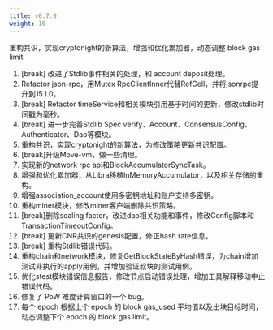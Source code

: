 ```yaml
---
title: v0.7.0
weight: 10
---
```


重构共识，实现cryptonight的新算法，增强和优化累加器，动态调整 block gas limit

<!--more-->

1. [break] 改进了Stdlib事件相关的处理，和 account deposit处理。
2.  Refactor json-rpc，用Mutex RpcClientInner代替RefCell，并将jsonrpc提升到15.1.0。
3. [break] Refactor timeService和相关模块引用基于时间的更新，修改stdlib时间戳为毫秒。
4. [break] 进一步完善Stdlib Spec verify、Account、ConsensusConfig、Authenticator、Dao等模块。
5. 重构共识，实现cryptonight的新算法，为修改策略更新共识配置。
6. [break]升级Move-vm，做一些清理。
7. 实现新的network rpc api和BlockAccumulatorSyncTask。
8. 增强和优化累加器，从Libra移植InMemoryAccumulator，以及相关存储的重构。
9. 增强association_account使用多密钥地址和账户支持多密钥。
10. 重构miner模块，修改miner客户端删除共识策略。
11. [break]删除scaling factor，改进dao相关功能和事件，修改Config脚本和TransactionTimeoutConfig。  
12. [break] 更新CNR共识的genesis配置，修正hash rate信息。
13. [break] 重构Stdlib错误代码。
14. 重构chain和network模块，修复GetBlockStateByHash错误，为chain增加测试非执行的apply用例，并增加验证叔块的测试用例。
15. 优化stest模块错误信息报告，修改节点启动错误处理，增加工具解释移动中止错误代码。
16. 修复了 PoW 难度计算窗口的一个 bug。 
17. 每个 epoch 根据上个 epoch 的 block gas_used 平均值以及出块目标时间，动态调整下个 epoch 的 block gas limit。 
